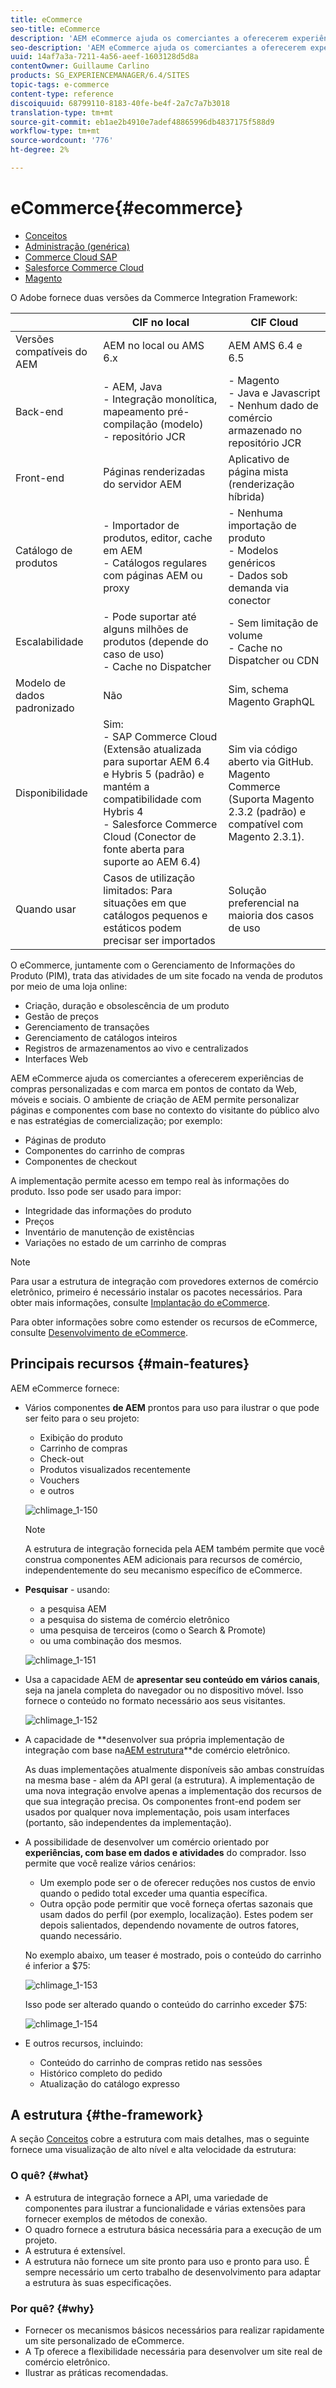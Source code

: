```yaml
---
title: eCommerce
seo-title: eCommerce
description: 'AEM eCommerce ajuda os comerciantes a oferecerem experiências de compras personalizadas e com marca em pontos de contato da Web, móveis e sociais. '
seo-description: 'AEM eCommerce ajuda os comerciantes a oferecerem experiências de compras personalizadas e com marca em pontos de contato da Web, móveis e sociais. '
uuid: 14af7a3a-7211-4a56-aeef-1603128d5d8a
contentOwner: Guillaume Carlino
products: SG_EXPERIENCEMANAGER/6.4/SITES
topic-tags: e-commerce
content-type: reference
discoiquuid: 68799110-8183-40fe-be4f-2a7c7a7b3018
translation-type: tm+mt
source-git-commit: eb1ae2b4910e7adef48865996db4837175f588d9
workflow-type: tm+mt
source-wordcount: '776'
ht-degree: 2%

---
```



# eCommerce{#ecommerce}

* [Conceitos ](/help/sites-administering/concepts.md)
* [Administração (genérica)](/help/sites-administering/generic.md)
* [Commerce Cloud SAP](/help/sites-administering/sap-commerce-cloud.md)
* [Salesforce Commerce Cloud](https://github.com/adobe/commerce-salesforce)
* [Magento](https://www.adobe.io/apis/experiencecloud/commerce-integration-framework/integrations.html#!AdobeDocs/commerce-cif-documentation/master/integrations/02-AEM-Magento.md)

O Adobe fornece duas versões da Commerce Integration Framework:

|  | CIF no local | CIF Cloud |
|-------------------------|--------------------------------------------------------------------------------------------------------------------------------------------------------------------------------------------------------|------------------------------------------------------------------------------------------------------------------------|
| Versões compatíveis do AEM | AEM no local ou AMS 6.x | AEM AMS 6.4 e 6.5 |
| Back-end | - AEM, Java <br> - Integração monolítica, mapeamento pré-compilação (modelo)<br> - repositório JCR | - Magento <br>- Java e Javascript <br>- Nenhum dado de comércio armazenado no repositório JCR |
| Front-end | Páginas renderizadas do servidor AEM | Aplicativo de página mista (renderização híbrida) |
| Catálogo de produtos | - Importador de produtos, editor, cache em AEM <br>- Catálogos regulares com páginas AEM ou proxy | - Nenhuma importação de produto <br>- Modelos genéricos <br>- Dados sob demanda via conector |
| Escalabilidade | - Pode suportar até alguns milhões de produtos (depende do caso de uso) <br> - Cache no Dispatcher | - Sem limitação de volume <br>- Cache no Dispatcher ou CDN |
| Modelo de dados padronizado | Não | Sim, schema Magento GraphQL |
| Disponibilidade | Sim:<br> - SAP Commerce Cloud (Extensão atualizada para suportar AEM 6.4 e Hybris 5 (padrão) e mantém a compatibilidade com Hybris 4 <br>- Salesforce Commerce Cloud (Conector de fonte aberta para suporte ao AEM 6.4) | Sim via código aberto via GitHub. <br> Magento Commerce (Suporta Magento 2.3.2 (padrão) e compatível com Magento 2.3.1). |
| Quando usar | Casos de utilização limitados: Para situações em que catálogos pequenos e estáticos podem precisar ser importados | Solução preferencial na maioria dos casos de uso |

O eCommerce, juntamente com o Gerenciamento de Informações do Produto (PIM), trata das atividades de um site focado na venda de produtos por meio de uma loja online:

* Criação, duração e obsolescência de um produto
* Gestão de preços
* Gerenciamento de transações
* Gerenciamento de catálogos inteiros
* Registros de armazenamentos ao vivo e centralizados
* Interfaces Web

AEM eCommerce ajuda os comerciantes a oferecerem experiências de compras personalizadas e com marca em pontos de contato da Web, móveis e sociais. O ambiente de criação de AEM permite personalizar páginas e componentes com base no contexto do visitante do público alvo e nas estratégias de comercialização; por exemplo:

* Páginas de produto
* Componentes do carrinho de compras
* Componentes de checkout

A implementação permite acesso em tempo real às informações do produto. Isso pode ser usado para impor:

* Integridade das informações do produto
* Preços
* Inventário de manutenção de existências
* Variações no estado de um carrinho de compras

>[!NOTE]
>
>Para usar a estrutura de integração com provedores externos de comércio eletrônico, primeiro é necessário instalar os pacotes necessários. Para obter mais informações, consulte [Implantação do eCommerce](/help/sites-deploying/ecommerce.md).
>
>Para obter informações sobre como estender os recursos de eCommerce, consulte [Desenvolvimento de eCommerce](/help/sites-developing/ecommerce.md).

## Principais recursos {#main-features}

AEM eCommerce fornece:

* Vários componentes **de AEM** prontos para uso para ilustrar o que pode ser feito para o seu projeto:

   * Exibição do produto
   * Carrinho de compras
   * Check-out
   * Produtos visualizados recentemente
   * Vouchers
   * e outros

   ![chlimage_1-150](assets/chlimage_1-150.png)

   >[!NOTE]
   >
   >A estrutura de integração fornecida pela AEM também permite que você construa componentes AEM adicionais para recursos de comércio, independentemente do seu mecanismo específico de eCommerce.

* **Pesquisar** - usando:

   * a pesquisa AEM
   * a pesquisa do sistema de comércio eletrônico
   * uma pesquisa de terceiros (como o Search &amp; Promote)
   * ou uma combinação dos mesmos.

   ![chlimage_1-151](assets/chlimage_1-151.png)

* Usa a capacidade AEM de **apresentar seu conteúdo em vários canais**, seja na janela completa do navegador ou no dispositivo móvel. Isso fornece o conteúdo no formato necessário aos seus visitantes.

   ![chlimage_1-152](assets/chlimage_1-152.png)

* A capacidade de **desenvolver sua própria implementação de integração com base na[AEM estrutura](#the-framework)**de comércio eletrônico.

   As duas implementações atualmente disponíveis são ambas construídas na mesma base - além da API geral (a estrutura). A implementação de uma nova integração envolve apenas a implementação dos recursos de que sua integração precisa. Os componentes front-end podem ser usados por qualquer nova implementação, pois usam interfaces (portanto, são independentes da implementação).

* A possibilidade de desenvolver um comércio orientado por **experiências, com base em dados e atividades** do comprador. Isso permite que você realize vários cenários:

   * Um exemplo pode ser o de oferecer reduções nos custos de envio quando o pedido total exceder uma quantia específica.
   * Outra opção pode permitir que você forneça ofertas sazonais que usam dados do perfil (por exemplo, localização). Estes podem ser depois salientados, dependendo novamente de outros fatores, quando necessário.

   No exemplo abaixo, um teaser é mostrado, pois o conteúdo do carrinho é inferior a $75:

   ![chlimage_1-153](assets/chlimage_1-153.png)

   Isso pode ser alterado quando o conteúdo do carrinho exceder $75:

   ![chlimage_1-154](assets/chlimage_1-154.png)

* E outros recursos, incluindo:

   * Conteúdo do carrinho de compras retido nas sessões
   * Histórico completo do pedido
   * Atualização do catálogo expresso

## A estrutura {#the-framework}

A seção [Conceitos](/help/sites-administering/concepts.md) cobre a estrutura com mais detalhes, mas o seguinte fornece uma visualização de alto nível e alta velocidade da estrutura:

### O quê? {#what}

* A estrutura de integração fornece a API, uma variedade de componentes para ilustrar a funcionalidade e várias extensões para fornecer exemplos de métodos de conexão.
* O quadro fornece a estrutura básica necessária para a execução de um projeto.
* A estrutura é extensível.
* A estrutura não fornece um site pronto para uso e pronto para uso. É sempre necessário um certo trabalho de desenvolvimento para adaptar a estrutura às suas especificações.

### Por quê? {#why}

* Fornecer os mecanismos básicos necessários para realizar rapidamente um site personalizado de eCommerce.
* A Tp oferece a flexibilidade necessária para desenvolver um site real de comércio eletrônico.
* Ilustrar as práticas recomendadas.

